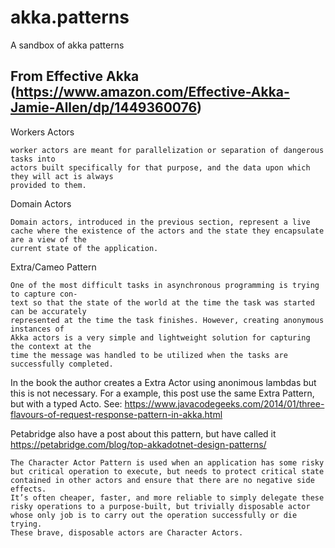 # akka.patterns
A sandbox of akka patterns

## From Effective Akka (https://www.amazon.com/Effective-Akka-Jamie-Allen/dp/1449360076)

Workers Actors

    worker actors are meant for parallelization or separation of dangerous tasks into
    actors built specifically for that purpose, and the data upon which they will act is always
    provided to them. 

Domain Actors

    Domain actors, introduced in the previous section, represent a live
    cache where the existence of the actors and the state they encapsulate are a view of the
    current state of the application.
    
Extra/Cameo Pattern 

    One of the most difficult tasks in asynchronous programming is trying to capture con‐
    text so that the state of the world at the time the task was started can be accurately
    represented at the time the task finishes. However, creating anonymous instances of
    Akka actors is a very simple and lightweight solution for capturing the context at the
    time the message was handled to be utilized when the tasks are successfully completed.
    
In the book the author creates a Extra Actor using anonimous lambdas but this is not necessary. For a example, this post use the same Extra Pattern, but with a typed Acto. See: https://www.javacodegeeks.com/2014/01/three-flavours-of-request-response-pattern-in-akka.html

Petabridge also have a post about this pattern, but have called it https://petabridge.com/blog/top-akkadotnet-design-patterns/

    The Character Actor Pattern is used when an application has some risky but critical operation to execute, but needs to protect critical state contained in other actors and ensure that there are no negative side effects.
    It’s often cheaper, faster, and more reliable to simply delegate these risky operations to a purpose-built, but trivially disposable actor whose only job is to carry out the operation successfully or die trying.
    These brave, disposable actors are Character Actors.
